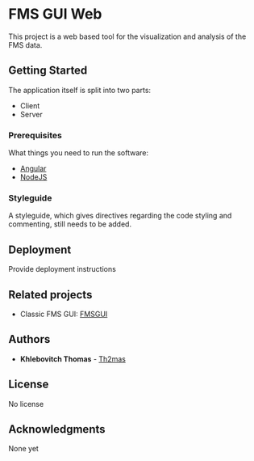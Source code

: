 # FMS GUI Web

This project is a web based tool for the visualization and analysis of the FMS data.

## Getting Started

The application itself is split into two parts:
* Client
* Server

### Prerequisites

What things you need to run the software:
* [Angular](https://angular.io/)
* [NodeJS](https://nodejs.org/en/)

### Styleguide

A styleguide, which gives directives regarding the code styling and commenting, still needs to be added.

## Deployment

Provide deployment instructions

## Related projects
* Classic FMS GUI: [FMSGUI](https://github.com/SpaceTeam/FMSGUI)

## Authors

* **Khlebovitch Thomas** - [Th2mas](https://github.com/Th2mas/)

## License

No license

## Acknowledgments

None yet
